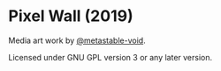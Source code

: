 # Pixel Wall (2019)

Media art work by [@metastable-void](https://www.exec.su/).

Licensed under GNU GPL version 3 or any later version.
